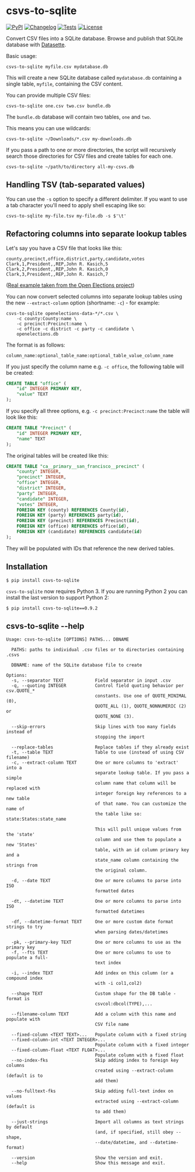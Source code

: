 # csvs-to-sqlite

[![PyPI](https://img.shields.io/pypi/v/csvs-to-sqlite.svg)](https://pypi.org/project/csvs-to-sqlite/)
[![Changelog](https://img.shields.io/github/v/release/simonw/csvs-to-sqlite?include_prereleases&label=changelog)](https://github.com/simonw/csvs-to-sqlite/releases)
[![Tests](https://github.com/simonw/csvs-to-sqlite/workflows/Test/badge.svg)](https://github.com/simonw/csvs-to-sqlite/actions?query=workflow%3ATest)
[![License](https://img.shields.io/badge/license-Apache%202.0-blue.svg)](https://github.com/simonw/csvs-to-sqlite/blob/main/LICENSE)

Convert CSV files into a SQLite database. Browse and publish that SQLite database with [Datasette](https://github.com/simonw/datasette).

Basic usage:

```console
csvs-to-sqlite myfile.csv mydatabase.db
```

This will create a new SQLite database called `mydatabase.db` containing a
single table, `myfile`, containing the CSV content.

You can provide multiple CSV files:

```console
csvs-to-sqlite one.csv two.csv bundle.db
```

The `bundle.db` database will contain two tables, `one` and `two`.

This means you can use wildcards:

```console
csvs-to-sqlite ~/Downloads/*.csv my-downloads.db
```

If you pass a path to one or more directories, the script will recursively
search those directories for CSV files and create tables for each one.

```console
csvs-to-sqlite ~/path/to/directory all-my-csvs.db
```

## Handling TSV (tab-separated values)

You can use the `-s` option to specify a different delimiter. If you want
to use a tab character you'll need to apply shell escaping like so:

```console
csvs-to-sqlite my-file.tsv my-file.db -s $'\t'
```

## Refactoring columns into separate lookup tables

Let's say you have a CSV file that looks like this:

```CSV
county,precinct,office,district,party,candidate,votes
Clark,1,President,,REP,John R. Kasich,5
Clark,2,President,,REP,John R. Kasich,0
Clark,3,President,,REP,John R. Kasich,7
```

([Real example taken from the Open Elections project](https://github.com/openelections/openelections-data-sd/blob/master/2016/20160607__sd__primary__clark__precinct.csv))

You can now convert selected columns into separate lookup tables using the new
`--extract-column` option (shortname: `-c`) - for example:

```console
csvs-to-sqlite openelections-data-*/*.csv \
    -c county:County:name \
    -c precinct:Precinct:name \
    -c office -c district -c party -c candidate \
    openelections.db
```

The format is as follows:

```console
column_name:optional_table_name:optional_table_value_column_name
```

If you just specify the column name e.g. `-c office`, the following table will
be created:

```sql
CREATE TABLE "office" (
    "id" INTEGER PRIMARY KEY,
    "value" TEXT
);
```

If you specify all three options, e.g. `-c precinct:Precinct:name` the table
will look like this:

```sql
CREATE TABLE "Precinct" (
    "id" INTEGER PRIMARY KEY,
    "name" TEXT
);
```

The original tables will be created like this:

```sql
CREATE TABLE "ca__primary__san_francisco__precinct" (
    "county" INTEGER,
    "precinct" INTEGER,
    "office" INTEGER,
    "district" INTEGER,
    "party" INTEGER,
    "candidate" INTEGER,
    "votes" INTEGER,
    FOREIGN KEY (county) REFERENCES County(id),
    FOREIGN KEY (party) REFERENCES party(id),
    FOREIGN KEY (precinct) REFERENCES Precinct(id),
    FOREIGN KEY (office) REFERENCES office(id),
    FOREIGN KEY (candidate) REFERENCES candidate(id)
);
```

They will be populated with IDs that reference the new derived tables.

## Installation

```console
$ pip install csvs-to-sqlite
```

`csvs-to-sqlite` now requires Python 3. If you are running Python 2 you can install the last version to support Python 2:

```console
$ pip install csvs-to-sqlite==0.9.2
```

## csvs-to-sqlite --help

<!-- [[[cog
import cog
from csvs_to_sqlite import cli
from click.testing import CliRunner
runner = CliRunner()
result = runner.invoke(cli.cli, ["--help"])
help = result.output.replace("Usage: cli", "Usage: csvs-to-sqlite")
cog.out(
    "```\n{}\n```".format(help)
)
]]] -->
```help
Usage: csvs-to-sqlite [OPTIONS] PATHS... DBNAME

  PATHS: paths to individual .csv files or to directories containing .csvs

  DBNAME: name of the SQLite database file to create

Options:
  -s, --separator TEXT            Field separator in input .csv
  -q, --quoting INTEGER           Control field quoting behavior per csv.QUOTE_*
                                  constants. Use one of QUOTE_MINIMAL (0),
                                  QUOTE_ALL (1), QUOTE_NONNUMERIC (2) or
                                  QUOTE_NONE (3).

  --skip-errors                   Skip lines with too many fields instead of
                                  stopping the import

  --replace-tables                Replace tables if they already exist
  -t, --table TEXT                Table to use (instead of using CSV filename)
  -c, --extract-column TEXT       One or more columns to 'extract' into a
                                  separate lookup table. If you pass a simple
                                  column name that column will be replaced with
                                  integer foreign key references to a new table
                                  of that name. You can customize the name of
                                  the table like so:     state:States:state_name
                                  
                                  This will pull unique values from the 'state'
                                  column and use them to populate a new 'States'
                                  table, with an id column primary key and a
                                  state_name column containing the strings from
                                  the original column.

  -d, --date TEXT                 One or more columns to parse into ISO
                                  formatted dates

  -dt, --datetime TEXT            One or more columns to parse into ISO
                                  formatted datetimes

  -df, --datetime-format TEXT     One or more custom date format strings to try
                                  when parsing dates/datetimes

  -pk, --primary-key TEXT         One or more columns to use as the primary key
  -f, --fts TEXT                  One or more columns to use to populate a full-
                                  text index

  -i, --index TEXT                Add index on this column (or a compound index
                                  with -i col1,col2)

  --shape TEXT                    Custom shape for the DB table - format is
                                  csvcol:dbcol(TYPE),...

  --filename-column TEXT          Add a column with this name and populate with
                                  CSV file name

  --fixed-column <TEXT TEXT>...   Populate column with a fixed string
  --fixed-column-int <TEXT INTEGER>...
                                  Populate column with a fixed integer
  --fixed-column-float <TEXT FLOAT>...
                                  Populate column with a fixed float
  --no-index-fks                  Skip adding index to foreign key columns
                                  created using --extract-column (default is to
                                  add them)

  --no-fulltext-fks               Skip adding full-text index on values
                                  extracted using --extract-column (default is
                                  to add them)

  --just-strings                  Import all columns as text strings by default
                                  (and, if specified, still obey --shape,
                                  --date/datetime, and --datetime-format)

  --version                       Show the version and exit.
  --help                          Show this message and exit.

```
<!-- [[[end]]] -->

